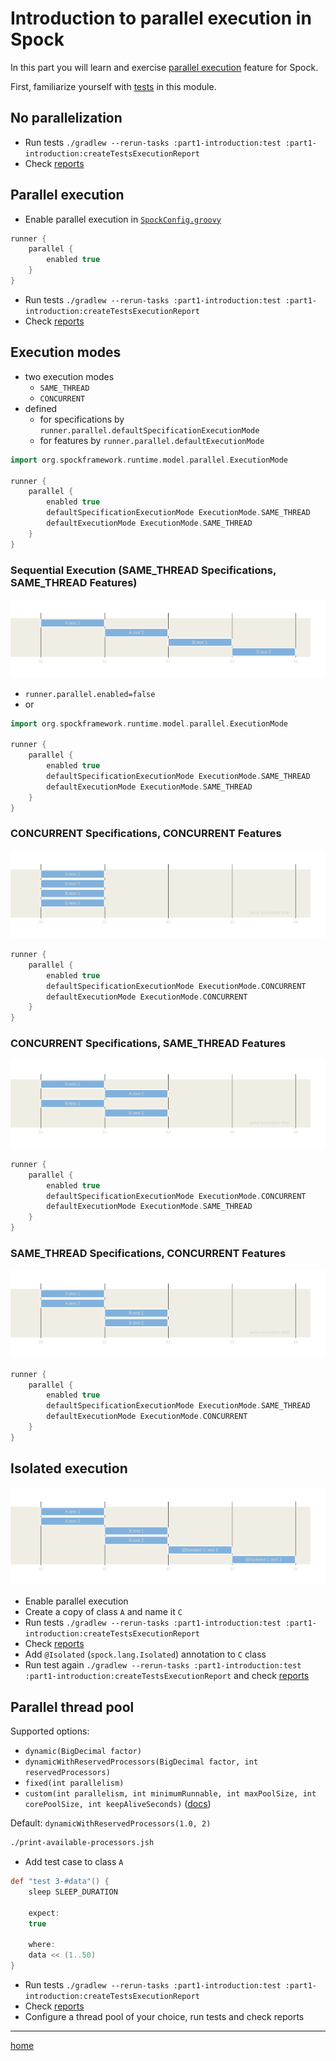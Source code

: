 # Introduction to parallel execution in Spock

In this part you will learn and
exercise [parallel execution](https://spockframework.org/spock/docs/2.3/parallel_execution.html) feature for Spock.

First, familiarize yourself with [tests](src/test/groovy) in this module.

## No parallelization

- Run tests `./gradlew --rerun-tasks :part1-introduction:test :part1-introduction:createTestsExecutionReport`
- Check [reports](build/reports/tests-execution/html/test.html)

## Parallel execution

- Enable parallel execution
  in [`SpockConfig.groovy`](src/test/resources/SpockConfig.groovy)

```groovy
runner {
    parallel {
        enabled true
    }
}
```

- Run tests `./gradlew --rerun-tasks :part1-introduction:test :part1-introduction:createTestsExecutionReport`
- Check [reports](build/reports/tests-execution/html/test.html)

## Execution modes

- two execution modes
    - `SAME_THREAD`
    - `CONCURRENT`
- defined
    - for specifications by `runner.parallel.defaultSpecificationExecutionMode`
    - for features by `runner.parallel.defaultExecutionMode`

```groovy
import org.spockframework.runtime.model.parallel.ExecutionMode

runner {
    parallel {
        enabled true
        defaultSpecificationExecutionMode ExecutionMode.SAME_THREAD
        defaultExecutionMode ExecutionMode.SAME_THREAD
    }
}
```

### Sequential Execution (SAME_THREAD Specifications, SAME_THREAD Features)

![diagram](.readme/README-SAME_THREAD-Specifications-SAME_THREAD-Features.svg)

- `runner.parallel.enabled=false`
- or

```groovy
import org.spockframework.runtime.model.parallel.ExecutionMode

runner {
    parallel {
        enabled true
        defaultSpecificationExecutionMode ExecutionMode.SAME_THREAD
        defaultExecutionMode ExecutionMode.SAME_THREAD
    }
}
```

### CONCURRENT Specifications, CONCURRENT Features

![diagram](.readme/README-CONCURRENT-Specifications-CONCURRENT-Features.svg)

```groovy
runner {
    parallel {
        enabled true
        defaultSpecificationExecutionMode ExecutionMode.CONCURRENT
        defaultExecutionMode ExecutionMode.CONCURRENT
    }
}
```

### CONCURRENT Specifications, SAME_THREAD Features

![diagram](.readme/README-CONCURRENT-Specifications-SAME_THREAD-Features.svg)

```groovy
runner {
    parallel {
        enabled true
        defaultSpecificationExecutionMode ExecutionMode.CONCURRENT
        defaultExecutionMode ExecutionMode.SAME_THREAD
    }
}
```

### SAME_THREAD Specifications, CONCURRENT Features

![diagram](.readme/README-SAME_THREAD-Specifications-CONCURRENT-Features.svg)

```groovy
runner {
    parallel {
        enabled true
        defaultSpecificationExecutionMode ExecutionMode.SAME_THREAD
        defaultExecutionMode ExecutionMode.CONCURRENT
    }
}
```

## Isolated execution

![diagram](.readme/README-Isolated.svg)

- Enable parallel execution
- Create a copy of class `A` and name it `C`
- Run tests `./gradlew --rerun-tasks :part1-introduction:test :part1-introduction:createTestsExecutionReport`
- Check [reports](build/reports/tests-execution/html/test.html)
- Add `@Isolated` (`spock.lang.Isolated`) annotation to `C` class
- Run test again `./gradlew --rerun-tasks :part1-introduction:test :part1-introduction:createTestsExecutionReport` and
  check [reports](build/reports/tests-execution/html/test.html)

## Parallel thread pool

Supported options:

- `dynamic(BigDecimal factor)`
- `dynamicWithReservedProcessors(BigDecimal factor, int reservedProcessors)`
- `fixed(int parallelism)`
- `custom(int parallelism, int minimumRunnable, int maxPoolSize, int corePoolSize, int keepAliveSeconds)` ([docs](https://spockframework.org/spock/javadoc/2.3/spock/config/ParallelConfiguration.html#custom(int,int,int,int,int)))

Default: `dynamicWithReservedProcessors(1.0, 2)`

```sh
./print-available-processors.jsh
```

- Add test case to class `A`

```groovy
def "test 3-#data"() {
    sleep SLEEP_DURATION

    expect:
    true

    where:
    data << (1..50)
}
```

- Run tests `./gradlew --rerun-tasks :part1-introduction:test :part1-introduction:createTestsExecutionReport`
- Check [reports](build/reports/tests-execution/html/test.html)
- Configure a thread pool of your choice, run tests and check reports

---

[home](../README.md)
